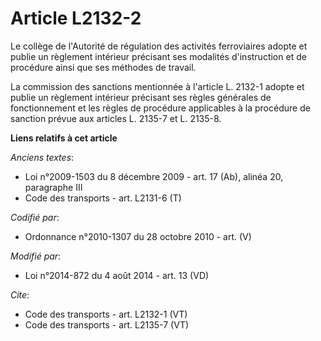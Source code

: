 # Article L2132-2

Le collège de l'Autorité de régulation des activités ferroviaires adopte et publie un règlement intérieur précisant ses
modalités d'instruction et de procédure ainsi que ses méthodes de travail. 

La commission des sanctions mentionnée à l'article L. 2132-1 adopte et publie un règlement intérieur précisant ses règles
générales de fonctionnement et les règles de procédure applicables à la procédure de sanction prévue aux articles L. 2135-7
et L. 2135-8.

**Liens relatifs à cet article**

_Anciens textes_:

  - Loi n°2009-1503 du 8 décembre 2009 - art. 17 (Ab), alinéa 20, paragraphe III
  - Code des transports - art. L2131-6 (T)

_Codifié par_:

  - Ordonnance n°2010-1307 du 28 octobre 2010 - art. (V)

_Modifié par_:

  - Loi n°2014-872 du 4 août 2014 - art. 13 (VD)

_Cite_:

  - Code des transports - art. L2132-1 (VT)
  - Code des transports - art. L2135-7 (VT)
